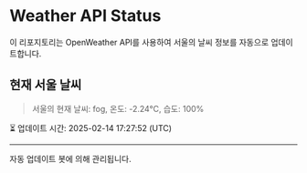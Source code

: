 
# Weather API Status

이 리포지토리는 OpenWeather API를 사용하여 서울의 날씨 정보를 자동으로 업데이트합니다.

## 현재 서울 날씨
> 서울의 현재 날씨: fog, 온도: -2.24°C, 습도: 100%

⏳ 업데이트 시간: 2025-02-14 17:27:52 (UTC)

---
자동 업데이트 봇에 의해 관리됩니다.
